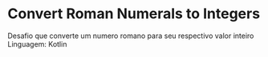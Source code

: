 # Convert Roman Numerals to Integers
Desafio que converte um numero romano para seu respectivo valor inteiro
Linguagem: Kotlin
